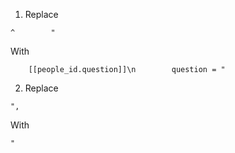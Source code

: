1. Replace
```
^        "
```

With
```
    [[people_id.question]]\n        question = "
```

2. Replace
```
",
```
With
```
"
```
